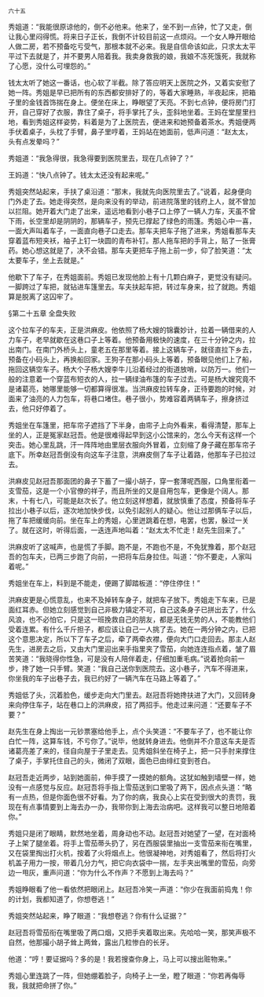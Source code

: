     六十五 

   秀姐道：“我能很原谅他的，倒不必他来。他来了，坐不到一点钟，忙了又走，倒让我心里闷得慌。将来日子正长，我倒不计较目前这一点烦闷。一个女人睁开眼给人做二房，若不预备吃亏受气，那根本就不必来。我是自信命该如此，只求太太平平过下去就是了，并不要男人陪着我。我卖身救我的娘，我娘不冻死饿死，我就称了心愿，没什么可埋怨的。”

   钱太太听了她这一番话，也心软了半截。除了答应明天上医院之外，又着实安慰了她一阵。秀姐是早已把所有的东西都安排好了的，等着大家睡熟，半夜起床，把箱子里的金钱首饰揣在身上。便坐在床上，睁眼望了天亮。不到七点钟，便将房门打开，自己穿好了衣服，靠住了桌子，将手掌托了头，歪斜地坐着。王妈在堂屋里扫地，看到秀姐这样姿势，料着是为了上医院去，便进来和她预备着茶水。秀姐便两手伏着桌子，头枕了手臂，鼻子里哼着，王妈站在她面前，低声问道：“赵太太，头有点发晕吗？”

   秀姐道：“我急得很，我急得要到医院里去，现在几点钟了？”

   王妈道：“快八点钟了。钱太太还没有起来呢。”

   秀姐突然站起来，手扶了桌沿道：“那末，我就先向医院里去了。”说着，起身便向门外走了去。她走得突然，是向来没有的举动，前进院落里的钱府上人，就不曾加以拦阻。她开着大门走了出来，遥远地看到小巷子口上停了一辆人力车，天虽不曾下雨，长空里却是阴阴的，那辆车子，预先已撑起了绿色的雨篷。秀姐心中一喜，一面大声叫着车子，一面直向巷子口走去。那车夫把车子拖了进来，秀姐看那车夫穿着蓝布短夹袄，袖子上钉一块圆的青布补钉。那人拖车把的手背上，贴了一张膏药。她心想这就是了，决不会错。那车夫更把车子拖上前一步，仰了脸笑道：“太太要车子，坐上去就是。”

   他歇下了车子，在秀姐面前。秀姐已发现他脸上有十几颗白麻子，更觉没有疑问。一脚跨过了车把，就钻进车篷里去。车夫扶起车把，转过车身来，拉了就跑。秀姐算是脱离了这囚牢了。

   §第二十五章 全盘失败

   这个拉车子的车夫，正是洪麻皮。他依照了杨大嫂的锦囊妙计，拉着一辆借来的人力车子，老早就歇在这巷口子上等着。他预备用极快的速度，在三十分钟之内，拉出南门。在南门外桥头上，童老五在那里等着。接上这辆车子，就径直拉下乡去，预备在小码头上，再换船回家。王狗子在那小码头上等着，预备眼见他们上了船，拖回这辆空车子。杨大个子杨大嫂李牛儿沿着经过的街道放哨，以防万一。他们一般的注意着一个穿蓝布短衣的人，拉一辆绿油布篷的车子过去。可是杨大嫂究竟不是诸葛亮，她哪里能够一切都算得很准。当洪麻皮拉转车身，正待要跑的时候，对面来了油亮的人力包车，将巷口堵住。巷子很小，势难容着两辆车子，擦身挤过去，他只好停着了。

   秀姐坐在车篷里，把车帘子遮挡了下半身，由帘子上向外看来，看得清楚，那车上坐的人，正是冤家赵冠吾。他是很难得起早到这小公馆来的，怎么今天有这样一个突击。她心里乱跳，汗一阵阵地由里层衣服向外冒着，立刻缩了身子藏在那车帘子底下。所幸赵冠吾倒没有向这车子注意，洪麻皮侧了车子让着路，他那车子已拉过去。

   洪麻皮见赵冠吾那面团的鼻子下蓄了一撮小胡子，穿一套薄呢西服，口角里衔着一支雪茄，这是一个小官僚的祥子，而且所坐的又是自用包车，更像是个阔人。那末，十有七八，可能是赵次长了。他立刻这样想着，就放慎重了态度，预备将车子拉出小巷子以后，逐次地加快步伐，以免引起别人的疑心。他让过那俩车子以后，拖了车把缓缓向前。坐在车上的秀姐，心里迸跳着在想，电罢，也罢，躲过一关了。就在这时，听得后面，一迭连声地叫着：“赵太太不忙走！赵先生回来了。”

   洪麻皮听了这喊声，也是慌了手脚。跑不是，不跑也不是，不免犹豫着，那个赵冠吾的包车夫，已两三步跑了向前，一把将车后身拉住。叫道：“你不要走，人家叫着呢。”

   秀姐坐在车上，料到是不能走，便踢了脚踏板道：“停住停住！”

   洪麻皮更是心慌意乱，也来不及掉转车身子，就把车子放下。秀姐走下车来，已是面红耳赤。但她立刻感觉到自己非极力镇定不可，自己这条身子已拼出去了，什么风浪，也不必怕它，只是这一班挽救自己的朋友，都是无钱无势的人，不能教他们受着连累。有什么千斤担子，都应该让自己一人挑了去。她在一两分钟之内，已把这个意思决定，所以下了车子之后，牵了两牵衣襟，便向大门口走回去。那主人赵先生，进房去之后，又由大门里迎出来手指里夹了雪茄，向她连连指点着，皱了眉苦笑道：“我晓得你性急，可是没有人陪伴着走，仔细加重毛病。”说着抢向前一步，搀了她一只手臂。笑道：“我自己送你到医院去。这小巷子，汽车不得进来，你坐我的车子出巷子去，我已约好了一辆汽车在马路上等着了。”

   秀姐低了头，沉着脸色，缓步走向大门里去。赵冠吾将她搀扶进了大门，又回转身来向停住车子，站在巷口上的洪麻皮，招了两招手。他走过来问道：“还要车子不要？”

   赵先生在身上掏出一元钞票塞给他手上，点个头笑道：“不要车子了，也不能让你白忙一阵，这算车钱，不亏你了。”说毕，他就转身进去。他倒并不介意这车夫是否诸葛亮差了来的，径自向屋于子里走去。见秀姐斜坐在椅子上，把一只手肘来撑住了桌子，手掌托住自己的头，微闭了双眼，面色已由绯红变到苍白。

   赵冠吾走近两步，站到她面前，伸手摸了一摸她的额角。这犹如触到墙壁一样，她没有一点感觉与反应。赵冠吾将手指上雪茄送到口里吸了两下，因点点头道：“略有一点热，但是你面色很不好看。为了你的病，我良心上实在受到很大的责罚，我现在有点事情要到上海去办一办，我带你到上海去治病吧。这样我可以整日地陪着你。”

   秀姐只是闭了眼睛，默然地坐着，周身动也不动。赵冠吾对她望了一望，在对面椅子上架了腿坐着。将手上雪茄蒂头扔了，另在西服袋里抽出一支雪茄来衔在嘴里，又在袋里掏出打火机，按着了火将烟点上。他很凝神地，对秀姐看了，然后将打火机盖子用力一按，带着几分力气，把它向衣袋中一揣，左手夹出嘴里的雪茄，向旁边一甩灰，重声问道：“你为什么不作声？不愿到上海去吗？”

   秀姐睁眼看了他一看依然把眼闭上。赵冠吾冷笑一声道：“你少在我面前捣鬼！你的计划，我都知道了，你想卷逃！”

   秀姐突然站起来，睁了眼道：“我想卷逃？你有什么证据？”

   赵冠吾将雪茄衔在嘴里吸了两口烟，又把手夹着取出来。先哈哈一笑，那笑声极不自然，他那撮小胡子耸上两耸，露出几粒惨白的长牙。

   他道：“哼！要证据吗？多的是！我若搜查你身上，马上可以搜出赃物来。”

   秀姐心里连跳了一阵，但她绷着脸子，向椅子上一坐，瞪了眼道：“你若再侮辱我，我就把命拼了你。”

